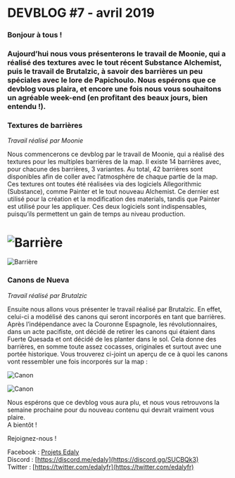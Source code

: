 
# DEVBLOG #7 - avril 2019


### Bonjour à tous ! 
### Aujourd’hui nous vous présenterons le travail de Moonie, qui a réalisé des textures avec le tout récent Substance Alchemist, puis le travail de Brutalzic, à savoir des barrières un peu spéciales avec le lore de Papichoulo. Nous espérons que ce devblog vous plaira, et encore une fois nous vous souhaitons un agréable week-end (en profitant des beaux jours, bien entendu !).

### Textures de barrières

*Travail réalisé par Moonie*

Nous commencerons ce devblog par le travail de Moonie, qui a réalisé des textures pour les multiples barrières de la map. Il existe 14 barrières avec, pour chacune des barrières, 3 variantes. Au total, 42 barrières sont disponibles afin de coller avec l’atmosphère de chaque partie de la map. Ces textures ont toutes été réalisées via des logiciels Allegorithmic (Substance), comme Painter et le tout nouveau Alchemist. Ce dernier est utilisé pour la création et la modification des materials, tandis que Painter est utilisé pour les appliquer. Ces deux logiciels sont indispensables, puisqu’ils permettent un gain de temps au niveau production.

# ![Barrière](https://cdn.discordapp.com/attachments/351640351297241089/569239248344055829/Edaly_Showcase_RPG_62.png)

![Barrière](https://cdn.discordapp.com/attachments/327943596873482242/661607895867064340/Edaly_Showcase_RPG_64.jpg)

### Canons de Nueva

*Travail réalisé par Brutalzic*

Ensuite nous allons vous présenter le travail réalisé par Brutalzic. En effet, celui-ci a modélisé des canons qui seront incorporés en tant que barrières. Après l’indépendance avec la Couronne Espagnole, les révolutionnaires, dans un acte pacifiste, ont décidé de retirer les canons qui étaient dans Fuerte Quesada et ont décidé de les planter dans le sol. Cela donne des barrières, en somme toute assez cocasses, originales et surtout avec une portée historique. Vous trouverez ci-joint un aperçu de ce à quoi les canons vont ressembler une fois incorporés sur la map :

![Canon](https://cdn.discordapp.com/attachments/327943596873482242/661607466169139208/1555709652-20190419233313-1.png)

![Canon](https://cdn.discordapp.com/attachments/327943596873482242/661607489720025088/1555709652-20190419233342-1.png)

Nous espérons que ce devblog vous aura plu, et nous vous retrouvons la semaine prochaine pour du nouveau contenu qui devrait vraiment vous plaire.  
A bientôt !

Rejoignez-nous !

Facebook :  [Projets Edaly](https://www.facebook.com/Projets-Edaly-216092102257899/)  
Discord :  [https://discord.me/edaly](https://discord.gg/SUCBQk3)  
Twitter :  [https://twitter.com/edalyfr](https://twitter.com/edalyfr)
